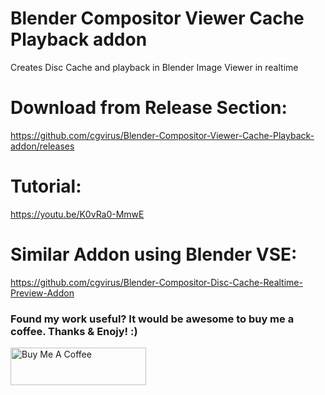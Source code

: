 # Blender Compositor Viewer Cache Playback addon
Creates Disc Cache and playback in Blender Image Viewer in realtime

# Download from Release Section:

https://github.com/cgvirus/Blender-Compositor-Viewer-Cache-Playback-addon/releases

# Tutorial:

https://youtu.be/K0vRa0-MmwE

# Similar Addon using Blender VSE:

https://github.com/cgvirus/Blender-Compositor-Disc-Cache-Realtime-Preview-Addon


### Found my work useful? It would be awesome to buy me a coffee. Thanks & Enojy! :)

<a href="https://www.buymeacoffee.com/fahadp" target="_blank"><img src="https://cdn.buymeacoffee.com/buttons/v2/default-yellow.png" alt="Buy Me A Coffee" style="height: 60px !important;width: 217px !important;" ></a>

